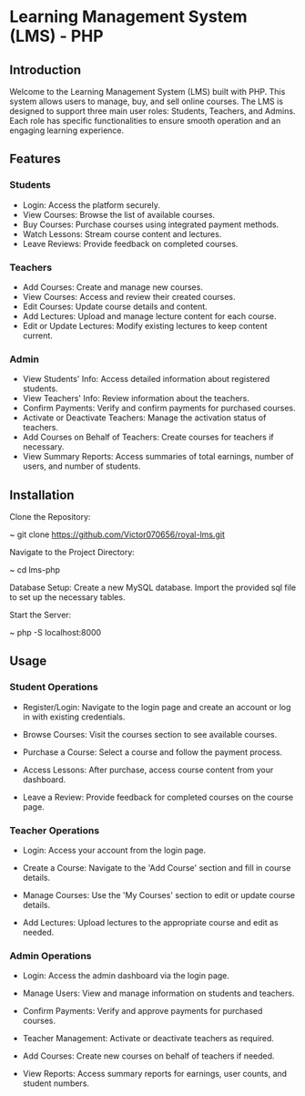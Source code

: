 # Learning Management System (LMS) - PHP

## Introduction

Welcome to the Learning Management System (LMS) built with PHP. This system allows users to manage, buy, and sell online courses. The LMS is designed to support three main user roles: Students, Teachers, and Admins. Each role has specific functionalities to ensure smooth operation and an engaging learning experience.

## Features

### Students
* Login: Access the platform securely.
* View Courses: Browse the list of available courses.
* Buy Courses: Purchase courses using integrated payment methods.
* Watch Lessons: Stream course content and lectures.
* Leave Reviews: Provide feedback on completed courses.

### Teachers
* Add Courses: Create and manage new courses.
* View Courses: Access and review their created courses.
* Edit Courses: Update course details and content.
* Add Lectures: Upload and manage lecture content for each course.
* Edit or Update Lectures: Modify existing lectures to keep content current.

### Admin
* View Students' Info: Access detailed information about registered students.
* View Teachers' Info: Review information about the teachers.
* Confirm Payments: Verify and confirm payments for purchased courses.
* Activate or Deactivate Teachers: Manage the activation status of teachers.
* Add Courses on Behalf of Teachers: Create courses for teachers if necessary.
* View Summary Reports: Access summaries of total earnings, number of users, and number of students.

## Installation
Clone the Repository:

~ git clone https://github.com/Victor070656/royal-lms.git

Navigate to the Project Directory:

~ cd lms-php

Database Setup:
Create a new MySQL database.
Import the provided sql file to set up the necessary tables.

Start the Server:

~ php -S localhost:8000

## Usage

### Student Operations
* Register/Login: Navigate to the login page and create an account or log in with existing credentials.

* Browse Courses: Visit the courses section to see available courses.
  
* Purchase a Course: 
Select a course and follow the payment process.

* Access Lessons: After purchase, access course content from your dashboard.

* Leave a Review: Provide feedback for completed courses on the course page.

### Teacher Operations

* Login: Access your account from the login page.

* Create a Course: Navigate to the 'Add Course' section and fill in course details.

* Manage Courses: Use the 'My Courses' section to edit or update course details.

* Add Lectures: Upload lectures to the appropriate course and edit as needed.

### Admin Operations

* Login: Access the admin dashboard via the login page.

* Manage Users: View and manage information on students and teachers.

* Confirm Payments: Verify and approve payments for purchased courses.

* Teacher Management: Activate or deactivate teachers as required.

* Add Courses: Create new courses on behalf of teachers if needed.

* View Reports: Access summary reports for earnings, user counts, and student numbers.
